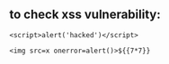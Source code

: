 ## to check xss vulnerability:

```
<script>alert('hacked')</script>

<img src=x onerror=alert()>${{7*7}}
```
